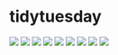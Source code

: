 # tidytuesday
 
![](2022/week_4/tidytuesday_2022_w4.png)
![](2022/week_3/tidytuesay_2022_w3.png)
![](2022/week_2/tidytuesday_2022_w2.png)
![](2022/week_1/tidytuesday_2022_w1.png)
![](2021/week_52/tidytuesday_2021_w52.png)
![](2021/week_51/tidytuesday_2021_w51.png)
![](2021/week_50/tidytuesday_2021_w50.png)
![](2021/week_51/tidytuesday_2021_w49.png)
![](2021/week_48/tidytuesday_2021_w48.png)




